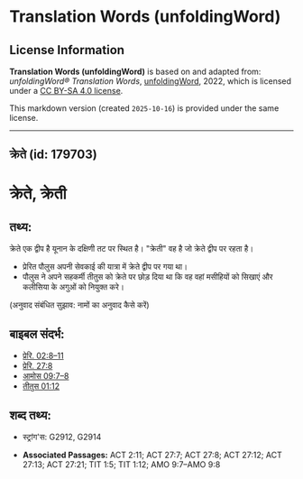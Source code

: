 # Translation Words (unfoldingWord)

## License Information

**Translation Words (unfoldingWord)** is based on and adapted from: _unfoldingWord® Translation Words_, [unfoldingWord](https://unfoldingword.org/utw), 2022, which is licensed under a [CC BY-SA 4.0 license](https://creativecommons.org/licenses/by-sa/4.0/legalcode.en).

This markdown version (created `2025-10-16`) is provided under the same license.



--------------------------------

## क्रेते (id: 179703)

क्रेते, क्रेती
==============

तथ्य:
-----

क्रेते एक द्वीप है यूनान के दक्षिणी तट पर स्थित है। "क्रेती" वह है जो क्रेते द्वीप पर रहता है।

* प्रेरित पौलुस अपनी सेवकाई की यात्रा में क्रेते द्वीप पर गया था।
* पौलुस ने अपने सहकर्मी तीतुस को क्रेते पर छोड़ दिया था कि वह वहां मसीहियों को सिखाएं और कलीसिया के अगुओं को नियुक्त करे।

(अनुवाद संबंधित सुझाव: नामों का अनुवाद कैसे करें)

बाइबल संदर्भ:
-------------

* [प्रेरि. 02:8–11](https://ref.ly/Acts2:8-Acts2:11)
* [प्रेरि. 27:8](https://ref.ly/Acts27:8)
* [आमोस 09:7–8](https://ref.ly/Amos9:7-Amos9:8)
* [तीतुस 01:12](https://ref.ly/Titus1:12)

शब्द तथ्य:
----------

* स्ट्रांग'स: G2912, G2914

* **Associated Passages:** ACT 2:11; ACT 27:7; ACT 27:8; ACT 27:12; ACT 27:13; ACT 27:21; TIT 1:5; TIT 1:12; AMO 9:7–AMO 9:8

